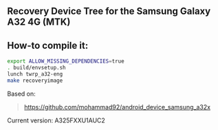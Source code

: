 ## Recovery Device Tree for the Samsung Galaxy A32 4G (MTK)

## How-to compile it:

```sh
export ALLOW_MISSING_DEPENDENCIES=true
. build/envsetup.sh
lunch twrp_a32-eng
make recoveryimage
```

Based on:
> https://github.com/mohammad92/android_device_samsung_a32x

Current version: A325FXXU1AUC2
